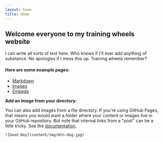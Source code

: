 ```yaml
---
layout: home
title: Home
---
```


## Welcome everyone to my training wheels website

I can write all sorts of text here. Who knows if I'll ever add anything of substance. No apologies if I mess this up. Training wheels remember? 

#### Here are some example pages:

- [Markdown](02-markdown-examples)
- [Images](03-images-examples)
- [Embeds](04-embeds-examples)

**Add an image from your directory:**

You can also add images from a file directory. If you're using GitHub Pages, that means you would want a folder where your content or images live in your GitHub repository. But note that internal links from a "post" can be a little tricky. See the [documentation](https://jekyllrb.com/docs/liquid/tags/#links).  

```
![Good Boy](content/img/mtn-dog.jpg)
```
